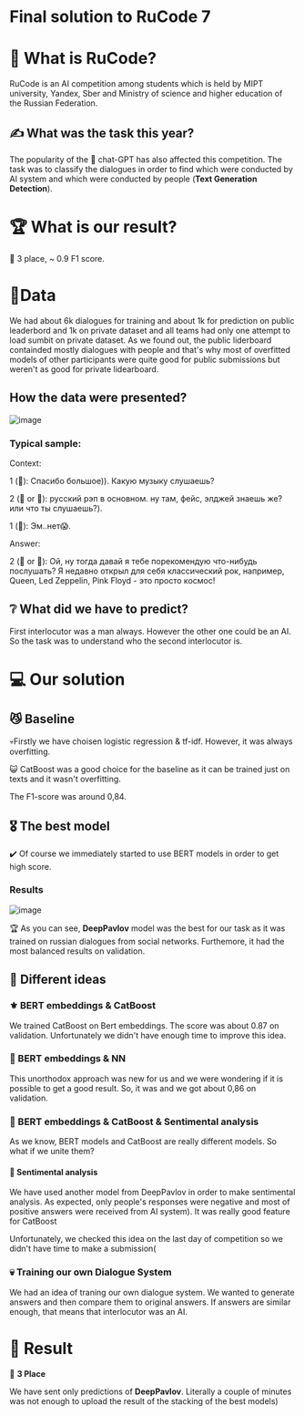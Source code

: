 # Final solution to RuCode 7

 # 🚀 What is RuCode?

RuCode is an AI competition among students which is held by MIPT university, Yandex, Sber and Ministry of science and higher education of the Russian Federation.

## ✍️ What was the task this year?

The popularity of the 🤖 chat-GPT has also affected this competition. The task was to classify the dialogues in order to find which were conducted by AI system and which were conducted by people (**Text Generation Detection**).

# 🏆 What is our result?

🥉 3 place, ~ 0.9 F1 score.

# 💾Data

We had about 6k dialogues for training and about 1k for prediction on public leaderbord and 1k on private dataset and all teams had only one attempt to load sumbit on private dataset. As we found out, the public liderboard containded mostly dialogues with people and that's why most of overfitted models of other participants were quite good for public submissions but weren't as good for private lidearboard.

## How the data were presented?
![image](https://github.com/MaksKhan/RuCode_6.5/assets/72515541/274d8000-c244-455a-832e-857ac3327f4e)

### Typical sample:

Context:

1 (👱): Спасибо большое)).
Какую музыку слушаешь?

2 (🤖 or 👱): русский рэп в основном.
ну там, фейс, элджей знаешь же?
или что ты слушаешь?).

1 (👱): Эм..нет😱.

Answer:

2 (🤖 or 👱): Ой, ну тогда давай я тебе порекомендую что-нибудь послушать? Я недавно открыл для себя классический рок, например, Queen, Led Zeppelin, Pink Floyd - это просто космос!


## ❔ What did we have to predict?

First interlocutor  was a man always. However the other one could be an AI. So the task was to understand who the second interlocutor is.



# 💻 Our solution

## 😼 Baseline
💀Firstly we have choisen logistic regression & tf-idf. However, it was always overfitting.

😺 CatBoost was a good choice for the baseline as it can be trained just on texts and it wasn't overfitting.

The F1-score was around 0,84.

## 🎖️ The best model

✔️ Of course we immediately started to use BERT models in order to get high score.

### Results
![image](https://github.com/MaksKhan/RuCode_6.5/assets/72515541/cd6a3dd8-856b-4ce5-b8c0-4243502a74e5)

🏆	 As you can see, **DeepPavlov** model was the best for our task as it was trained on russian dialogues from social networks. Furthemore, it had the most balanced results on validation.

## 🤔 Different ideas 

### ⚜️ BERT embeddings & CatBoost
We trained CatBoost on Bert embeddings. The score was about 0.87 on validation. Unfortunately we didn't have enough time to improve this idea.

### 🔱 BERT embeddings & NN

This unorthodox approach was new for us and we were wondering if it is possible to get a good result. So, it was and we got about 0,86 on validation.

### 🔆 BERT embeddings & CatBoost & Sentimental analysis

As we know, BERT models and CatBoost are really different models. So what if we unite them? 

#### 💚 Sentimental analysis
We have used another model from DeepPavlov in order to make sentimental analysis. As expected, only people's responses were negative and most of positive answers were received from AI system). It was really good feature for CatBoost

Unfortunately, we checked this idea on the last day of competition so we didn't have time to make a submission(

### 💀 Training our own Dialogue System

We had an idea of traning our own dialogue system. We wanted to generate answers and then compare them to original answers. If answers are similar enough, that means that interlocutor was an AI.

# 📖 Result

🥉 **3 Place**

We have sent only predictions of **DeepPavlov**. Literally a couple of minutes was not enough to upload the result of the stacking of the best models)


